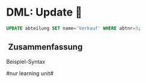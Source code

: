 # DML: Update 🔄
```sql
UPDATE abteilung SET name='Verkauf' WHERE abtnr=3;
```

##  Zusammenfassung
Beispiel-Syntax

#nur learning unit#